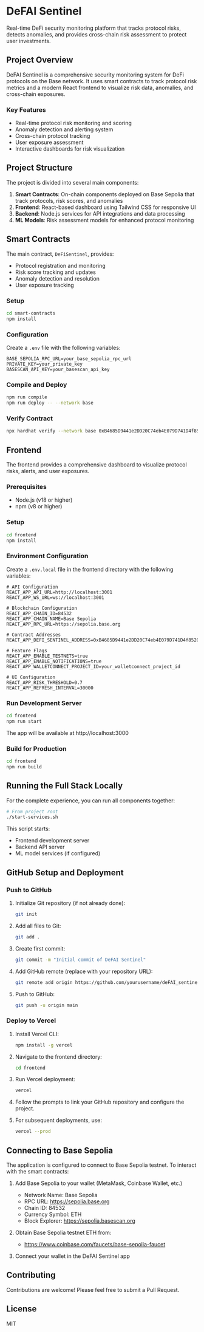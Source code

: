 # DeFAI Sentinel

Real-time DeFi security monitoring platform that tracks protocol risks, detects anomalies, and provides cross-chain risk assessment to protect user investments.

## Project Overview

DeFAI Sentinel is a comprehensive security monitoring system for DeFi protocols on the Base network. It uses smart contracts to track protocol risk metrics and a modern React frontend to visualize risk data, anomalies, and cross-chain exposures.

### Key Features

- Real-time protocol risk monitoring and scoring
- Anomaly detection and alerting system
- Cross-chain protocol tracking
- User exposure assessment
- Interactive dashboards for risk visualization

## Project Structure

The project is divided into several main components:

1. **Smart Contracts**: On-chain components deployed on Base Sepolia that track protocols, risk scores, and anomalies
2. **Frontend**: React-based dashboard using Tailwind CSS for responsive UI
3. **Backend**: Node.js services for API integrations and data processing
4. **ML Models**: Risk assessment models for enhanced protocol monitoring

## Smart Contracts

The main contract, `DeFiSentinel`, provides:

- Protocol registration and monitoring
- Risk score tracking and updates
- Anomaly detection and resolution
- User exposure tracking

### Setup

```bash
cd smart-contracts
npm install
```

### Configuration

Create a `.env` file with the following variables:

```
BASE_SEPOLIA_RPC_URL=your_base_sepolia_rpc_url
PRIVATE_KEY=your_private_key
BASESCAN_API_KEY=your_basescan_api_key
```

### Compile and Deploy

```bash
npm run compile
npm run deploy -- --network base
```

### Verify Contract

```bash
npx hardhat verify --network base 0xB4685D9441e2DD20C74eb4E079D741D4f8520ba6
```

## Frontend

The frontend provides a comprehensive dashboard to visualize protocol risks, alerts, and user exposures.

### Prerequisites

- Node.js (v18 or higher)
- npm (v8 or higher)

### Setup

```bash
cd frontend
npm install
```

### Environment Configuration

Create a `.env.local` file in the frontend directory with the following variables:

```
# API Configuration
REACT_APP_API_URL=http://localhost:3001
REACT_APP_WS_URL=ws://localhost:3001

# Blockchain Configuration
REACT_APP_CHAIN_ID=84532
REACT_APP_CHAIN_NAME=Base Sepolia
REACT_APP_RPC_URL=https://sepolia.base.org

# Contract Addresses
REACT_APP_DEFI_SENTINEL_ADDRESS=0xB4685D9441e2DD20C74eb4E079D741D4f8520ba6

# Feature Flags
REACT_APP_ENABLE_TESTNETS=true
REACT_APP_ENABLE_NOTIFICATIONS=true
REACT_APP_WALLETCONNECT_PROJECT_ID=your_walletconnect_project_id

# UI Configuration
REACT_APP_RISK_THRESHOLD=0.7
REACT_APP_REFRESH_INTERVAL=30000
```

### Run Development Server

```bash
cd frontend
npm run start
```

The app will be available at http://localhost:3000

### Build for Production

```bash
cd frontend
npm run build
```

## Running the Full Stack Locally

For the complete experience, you can run all components together:

```bash
# From project root
./start-services.sh
```

This script starts:
- Frontend development server
- Backend API server
- ML model services (if configured)

## GitHub Setup and Deployment

### Push to GitHub

1. Initialize Git repository (if not already done):
   ```bash
   git init
   ```

2. Add all files to Git:
   ```bash
   git add .
   ```

3. Create first commit:
   ```bash
   git commit -m "Initial commit of DeFAI Sentinel"
   ```

4. Add GitHub remote (replace with your repository URL):
   ```bash
   git remote add origin https://github.com/yourusername/deFAI_sentinel.git
   ```

5. Push to GitHub:
   ```bash
   git push -u origin main
   ```

### Deploy to Vercel

1. Install Vercel CLI:
   ```bash
   npm install -g vercel
   ```

2. Navigate to the frontend directory:
   ```bash
   cd frontend
   ```

3. Run Vercel deployment:
   ```bash
   vercel
   ```

4. Follow the prompts to link your GitHub repository and configure the project.

5. For subsequent deployments, use:
   ```bash
   vercel --prod
   ```

## Connecting to Base Sepolia

The application is configured to connect to Base Sepolia testnet. To interact with the smart contracts:

1. Add Base Sepolia to your wallet (MetaMask, Coinbase Wallet, etc.)
   - Network Name: Base Sepolia
   - RPC URL: https://sepolia.base.org
   - Chain ID: 84532
   - Currency Symbol: ETH
   - Block Explorer: https://sepolia.basescan.org

2. Obtain Base Sepolia testnet ETH from:
   - https://www.coinbase.com/faucets/base-sepolia-faucet

3. Connect your wallet in the DeFAI Sentinel app

## Contributing

Contributions are welcome! Please feel free to submit a Pull Request.

## License

MIT 